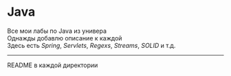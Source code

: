 # Java
Все мои лабы по Java из универа  
Однажды добавлю описание к каждой  
Здесь есть *Spring*, *Servlets*, *Regexs*, *Streams*, *SOLID* и т.д.  
***
README в каждой директории 
